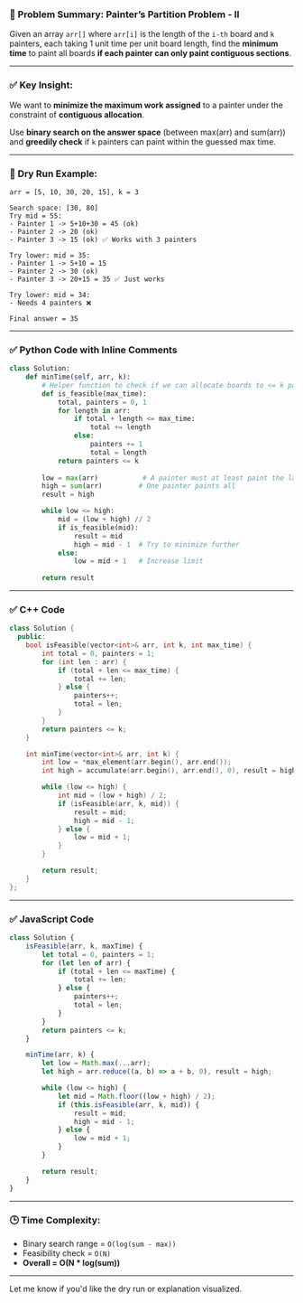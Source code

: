 ### 🧠 Problem Summary: Painter’s Partition Problem - II

Given an array `arr[]` where `arr[i]` is the length of the `i-th` board and `k` painters, each taking 1 unit time per unit board length, find the **minimum time** to paint all boards **if each painter can only paint contiguous sections**.

---

### ✅ Key Insight:

We want to **minimize the maximum work assigned** to a painter under the constraint of **contiguous allocation**.

Use **binary search on the answer space** (between max(arr) and sum(arr)) and **greedily check** if `k` painters can paint within the guessed max time.

---

### 🧮 Dry Run Example:

```plaintext
arr = [5, 10, 30, 20, 15], k = 3

Search space: [30, 80]
Try mid = 55:
- Painter 1 -> 5+10+30 = 45 (ok)
- Painter 2 -> 20 (ok)
- Painter 3 -> 15 (ok) ✅ Works with 3 painters

Try lower: mid = 35:
- Painter 1 -> 5+10 = 15
- Painter 2 -> 30 (ok)
- Painter 3 -> 20+15 = 35 ✅ Just works

Try lower: mid = 34:
- Needs 4 painters ❌

Final answer = 35
```

---

### ✅ Python Code with Inline Comments

```python
class Solution:
    def minTime(self, arr, k):
        # Helper function to check if we can allocate boards to <= k painters
        def is_feasible(max_time):
            total, painters = 0, 1
            for length in arr:
                if total + length <= max_time:
                    total += length
                else:
                    painters += 1
                    total = length
            return painters <= k
        
        low = max(arr)           # A painter must at least paint the largest board
        high = sum(arr)         # One painter paints all
        result = high

        while low <= high:
            mid = (low + high) // 2
            if is_feasible(mid):
                result = mid
                high = mid - 1  # Try to minimize further
            else:
                low = mid + 1   # Increase limit
        
        return result
```

---

### ✅ C++ Code

```cpp
class Solution {
  public:
    bool isFeasible(vector<int>& arr, int k, int max_time) {
        int total = 0, painters = 1;
        for (int len : arr) {
            if (total + len <= max_time) {
                total += len;
            } else {
                painters++;
                total = len;
            }
        }
        return painters <= k;
    }

    int minTime(vector<int>& arr, int k) {
        int low = *max_element(arr.begin(), arr.end());
        int high = accumulate(arr.begin(), arr.end(), 0), result = high;

        while (low <= high) {
            int mid = (low + high) / 2;
            if (isFeasible(arr, k, mid)) {
                result = mid;
                high = mid - 1;
            } else {
                low = mid + 1;
            }
        }

        return result;
    }
};
```

---

### ✅ JavaScript Code

```javascript
class Solution {
    isFeasible(arr, k, maxTime) {
        let total = 0, painters = 1;
        for (let len of arr) {
            if (total + len <= maxTime) {
                total += len;
            } else {
                painters++;
                total = len;
            }
        }
        return painters <= k;
    }

    minTime(arr, k) {
        let low = Math.max(...arr);
        let high = arr.reduce((a, b) => a + b, 0), result = high;

        while (low <= high) {
            let mid = Math.floor((low + high) / 2);
            if (this.isFeasible(arr, k, mid)) {
                result = mid;
                high = mid - 1;
            } else {
                low = mid + 1;
            }
        }

        return result;
    }
}
```

---

### 🕒 Time Complexity:

* Binary search range = `O(log(sum - max))`
* Feasibility check = `O(N)`
* **Overall = O(N \* log(sum))**

---

Let me know if you'd like the dry run or explanation visualized.
